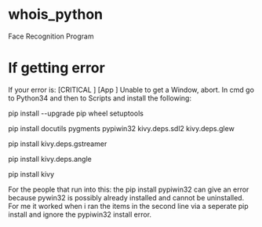 # whois_python
Face Recognition Program

# If getting error
If your error is: [CRITICAL          ] [App         ] Unable to get a Window, abort.
In cmd go to Python34 and then to Scripts and install the following:

pip install --upgrade pip wheel setuptools

pip install docutils pygments pypiwin32 kivy.deps.sdl2 kivy.deps.glew

pip install kivy.deps.gstreamer

pip install kivy.deps.angle

pip install kivy

For the people that run into this: the pip install pypiwin32 can give an error because pywin32 is possibly already installed and cannot be uninstalled. For me it worked when i ran the items in the second line via a seperate pip install and ignore the pypiwin32 install error.

